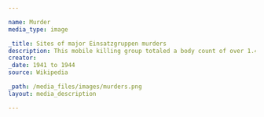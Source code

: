 ```yaml
--- 

name: Murder
media_type: image

_title: Sites of major Einsatzgruppen murders
description: This mobile killing group totaled a body count of over 1.4 million. 
creator: 
_date: 1941 to 1944
source: Wikipedia

_path: /media_files/images/murders.png 
layout: media_description

--- 
```

